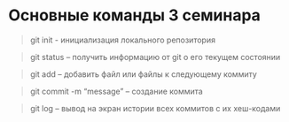 # Основные команды 3 семинара

> git init - инициализация локального репозитория

> git status – получить информацию от git о его текущем состоянии 

> git add – добавить файл или файлы к следующему коммиту

> git commit -m “message” – создание коммита

> git log – вывод на экран истории всех коммитов с их хеш-кодами